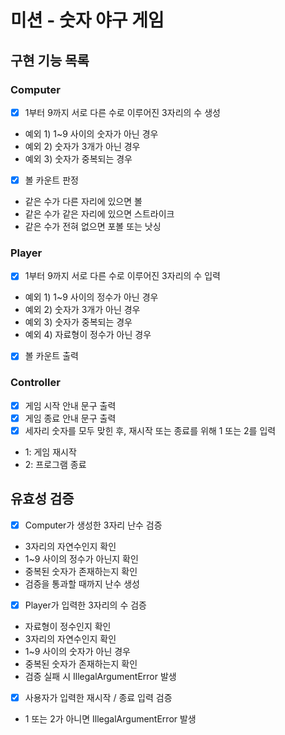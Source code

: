 # 미션 - 숫자 야구 게임

## 구현 기능 목록

### Computer

-[x] 1부터 9까지 서로 다른 수로 이루어진 3자리의 수 생성
- 예외 1) 1~9 사이의 숫자가 아닌 경우
- 예외 2) 숫자가 3개가 아닌 경우
- 예외 3) 숫자가 중복되는 경우


-[x] 볼 카운트 판정
- 같은 수가 다른 자리에 있으면 볼
- 같은 수가 같은 자리에 있으면 스트라이크
- 같은 수가 전혀 없으면 포볼 또는 낫싱

### Player

-[x] 1부터 9까지 서로 다른 수로 이루어진 3자리의 수 입력
- 예외 1) 1~9 사이의 정수가 아닌 경우
- 예외 2) 숫자가 3개가 아닌 경우
- 예외 3) 숫자가 중복되는 경우
- 예외 4) 자료형이 정수가 아닌 경우
-[x] 볼 카운트 출력

### Controller

-[x] 게임 시작 안내 문구 출력
-[x] 게임 종료 안내 문구 출력
-[x] 세자리 숫자를 모두 맞힌 후, 재시작 또는 종료를 위해 1 또는 2를 입력
- 1: 게임 재시작
- 2: 프로그램 종료

## 유효성 검증

-[x] Computer가 생성한 3자리 난수 검증
- 3자리의 자연수인지 확인
- 1~9 사이의 정수가 아닌지 확인
- 중복된 숫자가 존재하는지 확인
- 검증을 통과할 때까지 난수 생성


-[x] Player가 입력한 3자리의 수 검증
- 자료형이 정수인지 확인
- 3자리의 자연수인지 확인
- 1~9 사이의 숫자가 아닌 경우
- 중복된 숫자가 존재하는지 확인
- 검증 실패 시 IllegalArgumentError 발생


-[x] 사용자가 입력한 재시작 / 종료 입력 검증
- 1 또는 2가 아니면 IllegalArgumentError 발생